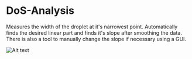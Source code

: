 # DoS-Analysis
Measures the width of the droplet at it's narrowest point. Automatically finds the desired linear part and finds it's slope after smoothing the data. There is also a tool to manually change the slope if necessary using a GUI.

<img src="all_cols.png" alt="Alt text" title="Optional title">



